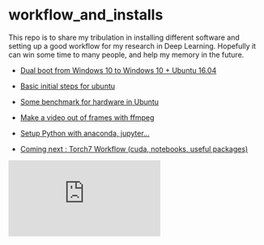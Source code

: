# workflow_and_installs
This repo is to share my tribulation in installing different software and setting up a good workflow for my research in Deep Learning. Hopefully it can win some time to many people, and help my memory in the future.

- [Dual boot from Windows 10 to Windows 10 + Ubuntu 16.04](https://github.com/ThibaultGROUEIX/workflow_and_installs/tree/master/dual_boot.md)

- [Basic initial steps for ubuntu](https://github.com/ThibaultGROUEIX/workflow_and_installs/tree/master/initial_steps.md)

- [Some benchmark for hardware in Ubuntu](https://github.com/ThibaultGROUEIX/workflow_and_installs/tree/master/benchmark.md)

- [Make a video out of frames with ffmpeg](https://github.com/ThibaultGROUEIX/workflow_and_installs/tree/master/make_video_out_frames.md)

- [Setup Python with anaconda, jupyter...](https://github.com/ThibaultGROUEIX/workflow_and_installs/tree/master/python_setup.md)


- [Coming next : Torch7 Workflow (cuda, notebooks, useful packages)](https://github.com/ThibaultGROUEIX/workflow_and_installs/tree/master/torch_workflow.md)


[![Analytics](https://ga-beacon.appspot.com/UA-91308638-2/github.com/ThibaultGROUEIX/workflow_and_installs/edit/master/README.md?pixel)](https://github.com/ThibaultGROUEIX/workflow_and_installs/edit/master/README.md)
